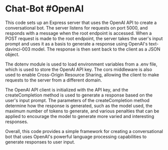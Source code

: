 # Chat-Bot #OpenAI 

This code sets up an Express server that uses the OpenAI API to create a conversational bot. The server listens for requests on port 5000, and responds with a message when the root endpoint is accessed. When a POST request is made to the root endpoint, the server takes the user's input prompt and uses it as a basis to generate a response using OpenAI's text-davinci-003 model. The response is then sent back to the client as a JSON object.

The dotenv module is used to load environment variables from a .env file, which is used to store the OpenAI API key. The cors middleware is also used to enable Cross-Origin Resource Sharing, allowing the client to make requests to the server from a different domain.

The OpenAI API client is initialized with the API key, and the createCompletion method is used to generate a response based on the user's input prompt. The parameters of the createCompletion method determine how the response is generated, such as the model used, the maximum number of tokens to generate, and various penalties that can be applied to encourage the model to generate more varied and interesting responses.

Overall, this code provides a simple framework for creating a conversational bot that uses OpenAI's powerful language processing capabilities to generate responses to user input.
